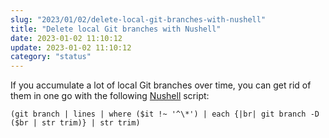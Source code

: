```yaml
---
slug: "2023/01/02/delete-local-git-branches-with-nushell"
title: "Delete local Git branches with Nushell"
date: 2023-01-02 11:10:12
update: 2023-01-02 11:10:12
category: "status"
---
```


If you accumulate a lot of local Git branches over time, you can get rid of them in one go with the following [Nushell](https://www.nushell.sh/) script:

```nu
(git branch | lines | where ($it !~ '^\*') | each {|br| git branch -D ($br | str trim)} | str trim)
```

